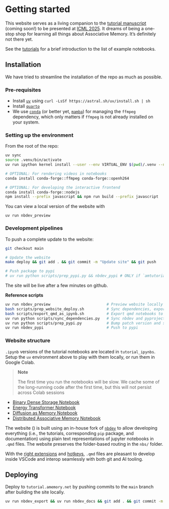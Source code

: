 # Getting started


<!-- WARNING: THIS FILE WAS AUTOGENERATED! DO NOT EDIT! -->

This website serves as a living companion to the [tutorial manuscript]()
(coming soon!) to be presented at [ICML 2025](). It dreams of being a
one-stop shop for learning all things about Associative Memory. It’s
definitely not there yet.

See the [tutorials](./tutorial/index.ipynb) for a brief introduction to
the list of example notebooks.

## Installation

We have tried to streamline the installation of the repo as much as
possible.

### Pre-requisites

- Install
  [`uv`](https://docs.astral.sh/uv/getting-started/installation/) using
  `curl -LsSf https://astral.sh/uv/install.sh | sh`
- Install [`quarto`](https://quarto.org/docs/download/)
- We use
  [`conda`](https://www.anaconda.com/docs/getting-started/miniconda/install)
  (or better yet, [`mamba`](https://github.com/conda-forge/miniforge))
  for managing the `ffmpeg` dependency, which only matters if `ffmpeg`
  is not already installed on your system.

### Setting up the environment

From the root of the repo:

``` sh
uv sync
source .venv/bin/activate
uv run ipython kernel install --user --env VIRTUAL_ENV $(pwd)/.venv --name=amtutorial # Expose venv to ipython

# OPTIONAL: For rendering videos in notebooks
conda install conda-forge::ffmpeg conda-forge::openh264 

# OPTIONAL: For developing the interactive frontend
conda install conda-forge::nodejs
npm install --prefix javascript && npm run build --prefix javascript 
```

You can view a local version of the website with

    uv run nbdev_preview

### Development pipelines

To push a complete update to the website:

``` sh
git checkout main

# Update the website
make deploy && git add . && git commit -m "Update site" && git push

# Push package to pypi
# uv run python scripts/prep_pypi.py && nbdev_pypi # ONLY if `amtutorial/src` was updated
```

The site will be live after a few minutes on github.

**Reference scripts**

``` sh
uv run nbdev_preview                         # Preview website locally
bash scripts/prep_website_deploy.sh          # Sync dependencies, export qmd notebooks to ipynb for colab, and build website
bash scripts/export_qmd_as_ipynb.sh          # Export qmd notebooks to ipynb for colab
uv run python scripts/sync_dependencies.py   # Sync nbdev and pyproject.toml dependencies
uv run python scripts/prep_pypi.py           # Bump patch version and sync dependencies
uv run nbdev_pypi                            # Push to pypi
```

### Website structure

`.ipynb` versions of the tutorial notebooks are located in
`tutorial_ipynbs`. Setup the `uv` environment above to play with them
locally, or run them in Google Colab.

<div>

> **Note**
>
> The first time you run the notebooks will be slow. We cache some of
> the long-running code after the first time, but this will not persist
> across Colab sessions

</div>

- [Binary Dense Storage
  Notebook](https://colab.research.google.com/github/bhoov/amtutorial/blob/main/tutorial_ipynbs/00_dense_storage.ipynb)
- [Energy Transformer
  Notebook](https://colab.research.google.com/github/bhoov/amtutorial/blob/main/tutorial_ipynbs/01_energy_transformer.ipynb)
- [Diffusion as Memory
  Notebook](https://colab.research.google.com/github/bhoov/amtutorial/blob/main/tutorial_ipynbs/02_diffusion_as_memory.ipynb)
- [Distributed Associative Memory
  Notebook](https://colab.research.google.com/github/bhoov/amtutorial/blob/main/tutorial_ipynbs/03_distributed_memory.ipynb)

The website ([](tutorial.amemory.net)) is built using an in-house fork
of [`nbdev`](https://github.com/bhoov/nbdev/tree/qmd_support) to allow
developing everything (i.e., the tutorials, corresponding `pip` package,
and documentation) using plain text representations of jupyter notebooks
in `.qmd` files. The website preserves the folder-based routing in the
`nbs/` folder.

With the [right
extensions](https://quarto.org/docs/tools/vscode/index.html) and
[hotkeys](https://github.com/bhoov/nbdev/blob/qmd_support/nbs/tutorials/develop_in_plain_text.qmd),
`.qmd` files are pleasant to develop inside VSCode and interop
seamlessly with both git and AI tooling.

## Deploying

Deploy to `tutorial.amemory.net` by pushing commits to the `main` branch
after building the site locally.

``` sh
uv run nbdev_export && uv run nbdev_docs && git add . && git commit -m "Update site" && git push
```
